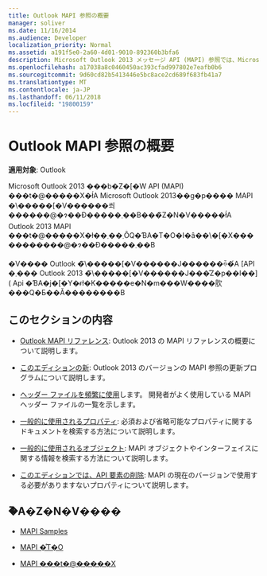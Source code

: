 ```yaml
---
title: Outlook MAPI 参照の概要
manager: soliver
ms.date: 11/16/2014
ms.audience: Developer
localization_priority: Normal
ms.assetid: a191f5e0-2a60-4d01-9010-892360b3bfa6
description: Microsoft Outlook 2013 メッセージ API (MAPI) 参照では、Microsoft Outlook 2013 を使用する MAPI のソリューションを作成する方法について説明します。
ms.openlocfilehash: a17038a8c0460450ac393cfad997802e7eafb0b6
ms.sourcegitcommit: 9d60cd82b5413446e5bc8ace2cd689f683fb41a7
ms.translationtype: MT
ms.contentlocale: ja-JP
ms.lasthandoff: 06/11/2018
ms.locfileid: "19800159"
---
```

# <a name="getting-started-with-the-outlook-mapi-reference"></a>Outlook MAPI 参照の概要

**適用対象**: Outlook 
  
Microsoft Outlook 2013 ���b�Z�[�W API (MAPI) ���t�@�����X�ł́A Microsoft Outlook 2013��g�p���� MAPI �\�����[�V������쐬������@�ɂ��Đ�����܂��B���̃Z�N�V�����ł́A Outlook 2013 MAPI ���t�@�����X�ł��܂��܂ȎQ�ƁA�T�O�I�ȃ��\�[�X�����������@�ɂ��Đ�����܂��B
  
�V���� Outlook �̃\�����[�V������J������ꍇ�́A [API �܂��� Outlook 2013 �̃\�����[�V������J���̋Z�p��I��]([](http://msdn.microsoft.com/en-us/library/jj900714.aspx) Api �ƁA�j�[�Y�ɍł�K�����e�N�m���W����肷���Q�Ƃ��Ă��������B 
  
## <a name="in-this-section"></a>このセクションの内容

- [Outlook MAPI リファレンス](outlook-mapi-reference-overview.md): Outlook 2013 の MAPI リファレンスの概要について説明します。
    
- [このエディションの新](what-s-new-in-this-edition.md): Outlook 2013 のバージョンの MAPI 参照の更新プログラムについて説明します。
    
- [ヘッダー ファイルを頻繁に使用](commonly-used-header-files.md)します。 開発者がよく使用している MAPI ヘッダー ファイルの一覧を示します。
    
- [一般的に使用されるプロパティ](commonly-used-properties.md): 必須および省略可能なプロパティに関するドキュメントを検索する方法について説明します。
    
- [一般的に使用されるオブジェクト](commonly-used-objects.md): MAPI オブジェクトやインターフェイスに関する情報を検索する方法について説明します。
    
- [このエディションでは、API 要素の削除](api-elements-deprecated-in-this-edition.md): MAPI の現在のバージョンで使用する必要がありますないプロパティについて説明します。
    
## <a name="related-sections"></a>�֘A�Z�N�V����

- [MAPI Samples](mapi-samples.md)
  
- [MAPI �̊T�O](mapi-concepts.md)
  
- [MAPI ���t�@�����X](mapi-reference.md)
  

